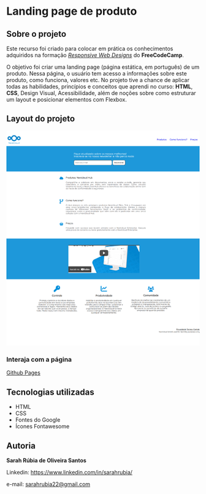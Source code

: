 # Landing page de produto

## Sobre o projeto

Este recurso foi criado para colocar em prática os conhecimentos adquiridos na formação [*Responsive Web Designs*](https://www.freecodecamp.org/learn/responsive-web-design/) do **FreeCodeCamp**.

O objetivo foi criar uma landing page (página estática, em português) de um produto. Nessa página, o usuário tem acesso a informações sobre este produto, como funciona, valores etc. No projeto tive a chance de aplicar todas as habilidades, princípios e conceitos que aprendi no curso: **HTML**, **CSS**, Design Visual, Acessibilidade, além de noções sobre como estruturar um layout e posicionar elementos com Flexbox.

## Layout do projeto

![Layout da landing page](https://github.com/sarahrubia/product-landing-page/blob/main/assets/imgs/layout/landingpagelayout.png)

### Interaja com a página

[Github Pages](https://sarahrubia.github.io/product-landing-page/)

## Tecnologias utilizadas

- HTML
- CSS
- Fontes do Google
- Ícones Fontawesome

## Autoria

**Sarah Rúbia de Oliveira Santos**

Linkedin: https://www.linkedin.com/in/sarahrubia/ <br>

e-mail: sarahrubia22@gmail.com

